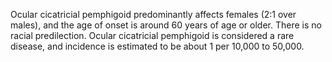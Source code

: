 Ocular cicatricial pemphigoid predominantly affects females (2:1 over males), and the age of onset is around 60 years of age or older. There is no racial predilection. Ocular cicatricial pemphigoid is considered a rare disease, and incidence is estimated to be about 1 per 10,000 to 50,000.
